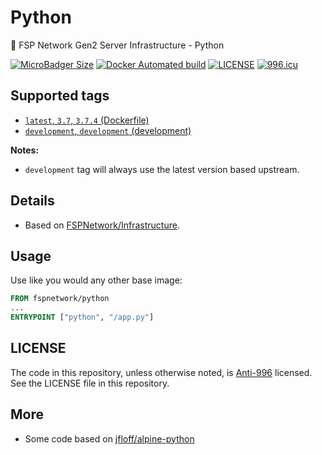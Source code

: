 # Python

🐳 FSP Network Gen2 Server Infrastructure - Python

[![MicroBadger Size](https://img.shields.io/microbadger/image-size/fspnetwork/python.svg?style=flat-square)](https://microbadger.com/#/images/fspnetwork/python)
[![Docker Automated build](https://img.shields.io/docker/automated/fspnetwork/python.svg?style=flat-square)](https://hub.docker.com/r/fspnetwork/python/)
[![LICENSE](https://img.shields.io/badge/license-Anti%20996-blue.svg?style=flat-square)](https://github.com/996icu/996.ICU/blob/master/LICENSE)
[![996.icu](https://img.shields.io/badge/link-996.icu-red.svg?style=flat-square)](https://996.icu)


## Supported tags

- [`latest`, `3.7`, `3.7.4` (Dockerfile)](https://github.com/FSPNET/Python/blob/master/3.7/Dockerfile)
- [`development`, `development` (development)](https://github.com/FSPNET/Python/blob/master/development/Dockerfile)

**Notes:**
- `development` tag will always use the latest version based upstream.

## Details

- Based on [FSPNetwork/Infrastructure](https://github.com/FSPNET/c).

## Usage

Use like you would any other base image:

```dockerfile
FROM fspnetwork/python
...
ENTRYPOINT ["python", "/app.py"]
```

## LICENSE

The code in this repository, unless otherwise noted, is [Anti-996](LICENSE) licensed. See the LICENSE file in this repository.

## More

- Some code based on [jfloff/alpine-python](https://github.com/jfloff/alpine-python)